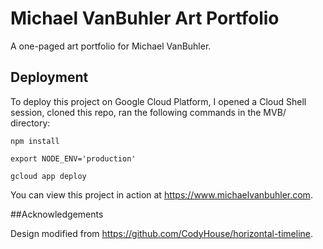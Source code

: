 Michael VanBuhler Art Portfolio
=========

A one-paged art portfolio for Michael VanBuhler.

## Deployment

To deploy this project on Google Cloud Platform, I opened a Cloud Shell session, cloned this repo, ran the following commands in the MVB/ directory:
```
npm install
```
```
export NODE_ENV='production'
```
```
gcloud app deploy
```
You can view this project in action at https://www.michaelvanbuhler.com.

##Acknowledgements

Design modified from https://github.com/CodyHouse/horizontal-timeline.
